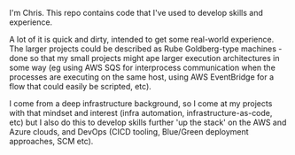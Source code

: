 I'm Chris.  This repo contains code that I've used to develop skills and experience.

A lot of it is quick and dirty, intended to get some real-world experience.  The larger projects could be described as Rube Goldberg-type machines - done so that my small projects might ape larger execution architectures in some way (eg using AWS SQS for interprocess communication when the processes are executing on the same host, using AWS EventBridge for a flow that could easily be scripted, etc).

I come from a deep infrastructure background, so I come at my projects with that mindset and interest (infra automation, infrastructure-as-code, etc) but I also do this to develop skills further 'up the stack' on the AWS and Azure clouds, and DevOps (CICD tooling, Blue/Green deployment approaches, SCM etc).
